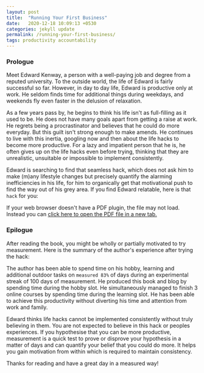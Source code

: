 ```yaml
---
layout: post
title:  "Running Your First Business"
date:   2020-12-18 10:09:13 +0530
categories: jekyll update
permalink: /running-your-first-business/
tags: productivity accountability
---
```

<h3>Prologue</h3>

Meet Edward Kenway, a person with a well-paying job and degree from a reputed university. To the outside world, the life of Edward is fairly successful so far. However, in day to day life, Edward is productive only at work.  He seldom finds time for additional things during weekdays, and weekends fly even faster in the delusion of relaxation.

As a few years pass by, he begins to think his life isn't as full-filling as it used to be. He does not have many goals apart from getting a raise at work. He regrets being a procrastinator and believes that he could do more everyday. But this guilt isn't strong enough to make amends. He continues to live with this inertia, googling now and then about the life hacks to become more productive. For a lazy and impatient person that he is, he often gives up on the life hacks even before trying, thinking that they are  unrealistic, unsuitable or impossible to implement consistently.

Edward is searching to find that seamless hack, which does not ask him to make (m)any lifestyle changes but precisely quantify the alarming inefficiencies in his life, for him to organically get that motivational push to find the way out of his grey area. If you find Edward relatable, here is that `hack` for you:

<!-- <object data="/assets/RYFB.pdf" width="750" height="800" type='application/pdf'></object> -->
<object data="/assets/RYFB.pdf" type="application/pdf" width="100%" height="800"></object>
<p>If your web browser doesn't have a PDF plugin, the file may not load. Instead you can <a href="/assets/RYFB.pdf">click here to
  open the PDF file in a new tab.</a></p>

<h3>Epilogue</h3>
After reading the book, you might be wholly or partially motivated to try measurement. Here is the summary of the author's experience after trying the hack:

<!-- <h4>The author (mid 20s):</h4> -->
The author has been able to spend time on his hobby, learning and additional outdoor tasks on `measured 83%` of days during an experimental streak of 100 days of measurement. He produced this book and blog by spending time during the hobby slot. He simultaneously managed to finish 3 online courses by spending time during the learning slot. He has been able to achieve this productivity without diverting his time and attention from work and family. 

<!-- <h4>The peer of author (late 30s):</h4>
The peer of author is a working professional who is parallely pursuing her PhD. She states that she has been finding better balance between work and PhD upon trying measurement and that she has also implemented measurement in her work to achieve efficiency in handling multiple projects simultaneously.

<h4>The second peer of author (late 20s):</h4>
The second peer of author, a working professional who was also applying for admission into Masters programmes abroad managed to spend quality time on work as well as preparation without giving up on either. He also states that he has been having improved work-life balance later on upon continued implemention of the methods of measurement. 
 -->
Edward thinks life hacks cannot be implemented consistently without truly believing in them. You are not expected to believe in this hack or peoples experiences. If you hypothesise that you can be more productive, measurement is a quick test to prove or disprove your hypothesis in a matter of days and can quantify your belief that you could do more. It helps you gain motivation from within which is required to maintain consistency.

Thanks for reading and have a great day in a measured way!